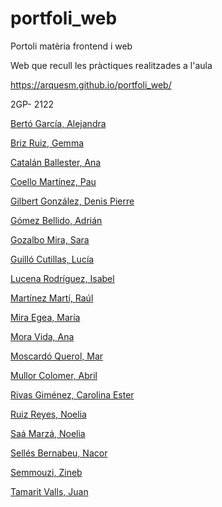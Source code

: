 # portfoli_web
Portoli matèria frontend i web


Web que recull les pràctiques realitzades a l'aula

https://arquesm.github.io/portfoli_web/


2GP- 2122

[Bertó García, Alejandra](https://sanbg8.github.io/p7_portfolio/)

[Briz Ruiz, Gemma]()

[Catalán Ballester, Ana]()

[Coello Martínez, Pau](https://yoruneko482.github.io/p7_portfoli/)

[Gilbert González, Denis Pierre](https://thicclemon.github.io/p7_portfolio/)

[Gómez Bellido, Adrián](https://adriangomezbellido.github.io/p7.portfolio/)

[Gozalbo Mira, Sara](https://saragozalbo97.github.io/p7_porfoli/)

[Guilló Cutillas, Lucía](https://luciaguillo.github.io/p8_portfolio_web/)

[Lucena Rodríguez, Isabel](https://isalucena.github.io/p8_portfolio/)

[Martínez Martí, Raúl]()

[Mira Egea, María]()

[Mora Vida, Ana](https://moravavi.github.io/p7_portfolio/)

[Moscardó Querol, Mar]()

[Mullor Colomer, Abril](https://abrilmullor.github.io/p7_portfolio/)

[Rivas Giménez, Carolina Ester]()

[Ruiz Reyes, Noelia]()

[Saá Marzá, Noelia](https://noeliasaa.github.io/p7_Porfoli/)

[Sellés Bernabeu, Nacor](https://nacorselles.github.io/p7_Portfolio/)

[Semmouzi, Zineb](https://zinebsb.github.io/p7_portfolio/)

[Tamarit Valls, Juan](https://tamaritvj.github.io/p7_Portfolio/)

